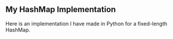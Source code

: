 ## My HashMap Implementation
Here is an implementation I have made in Python for a fixed-length HashMap. 
